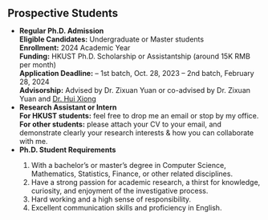 <h1 id="prospective_students"></h1>

<h2 style="margin: 30px 0px 10px;">Prospective Students</h2>

<ul>
<li><strong>Regular Ph.D. Admission</strong></li>
<strong>Eligible Candidates:</strong> Undergraduate or Master students<br>
<strong>Enrollment:</strong> 2024 Academic Year<br>
<strong>Funding:</strong> HKUST Ph.D. Scholarship or Assistantship (around 15K RMB per month)<br>
<strong>Application Deadline:</strong> – 1st batch, Oct. 28, 2023 – 2nd batch, February 28, 2024<br>
<strong>Advisorship:</strong> Advised by Dr. Zixuan Yuan or co-advised by Dr. Zixuan Yuan and <span style="color:#e74d3c"><a href="http://datamining.rutgers.edu/">Dr. Hui Xiong</a></span><br>

<li><strong>Research Assistant or Intern</strong></li>
<strong>For HKUST students:</strong> feel free to drop me an email or stop by my office.<br>
<strong>For other students:</strong> please attach your CV to your email, and demonstrate clearly your research interests & how you can collaborate with me.<br>

<li><strong>Ph.D. Student Requirements</strong></li>
<ol>
<li>With a bachelor’s or master’s degree in Computer Science, Mathematics, Statistics, Finance, or other related disciplines.</li>
<li>Have a strong passion for academic research, a thirst for knowledge, curiosity, and enjoyment of the investigative process.</li>
<li>Hard working and a high sense of responsibility.</li>
<li>Excellent communication skills and proficiency in English.</li>
</ol>
</ul>